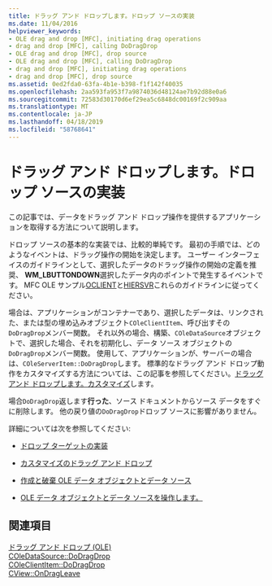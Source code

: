 ```yaml
---
title: ドラッグ アンド ドロップします。ドロップ ソースの実装
ms.date: 11/04/2016
helpviewer_keywords:
- OLE drag and drop [MFC], initiating drag operations
- drag and drop [MFC], calling DoDragDrop
- OLE drag and drop [MFC], drop source
- OLE drag and drop [MFC], calling DoDragDrop
- drag and drop [MFC], initiating drag operations
- drag and drop [MFC], drop source
ms.assetid: 0ed2fda0-63fa-4b1e-b398-f1f142f40035
ms.openlocfilehash: 2aa593fa953f7a9874036d48124ae7b92d88e0a6
ms.sourcegitcommit: 72583d30170d6ef29ea5c6848dc00169f2c909aa
ms.translationtype: MT
ms.contentlocale: ja-JP
ms.lasthandoff: 04/18/2019
ms.locfileid: "58768641"
---
```

# <a name="drag-and-drop-implementing-a-drop-source"></a>ドラッグ アンド ドロップします。ドロップ ソースの実装

この記事では、データをドラッグ アンド ドロップ操作を提供するアプリケーションを取得する方法について説明します。

ドロップ ソースの基本的な実装では、比較的単純です。 最初の手順では、どのようなイベントは、ドラッグ操作の開始を決定します。 ユーザー インターフェイスのガイドラインとして、選択したデータのドラッグ操作の開始の定義を推奨、 **WM_LBUTTONDOWN**選択したデータ内のポイントで発生するイベントです。 MFC OLE サンプル[OCLIENT](../overview/visual-cpp-samples.md)と[HIERSVR](../overview/visual-cpp-samples.md)これらのガイドラインに従ってください。

場合は、アプリケーションがコンテナーであり、選択したデータは、リンクされた、または型の埋め込みオブジェクト`COleClientItem`、呼び出すその`DoDragDrop`メンバー関数。 それ以外の場合、構築、`COleDataSource`オブジェクトで、選択した場合、それを初期化し、データ ソース オブジェクトの`DoDragDrop`メンバー関数。 使用して、アプリケーションが、サーバーの場合は、`COleServerItem::DoDragDrop`します。 標準的なドラッグ アンド ドロップ動作をカスタマイズする方法については、この記事を参照してください。[ドラッグ アンド ドロップします。カスタマイズ](../mfc/drag-and-drop-customizing.md)します。

場合`DoDragDrop`返します**行った**、ソース ドキュメントからソース データをすぐに削除します。 他の戻り値の`DoDragDrop`ドロップ ソースに影響がありません。

詳細については次を参照してください:

- [ドロップ ターゲットの実装](../mfc/drag-and-drop-implementing-a-drop-target.md)

- [カスタマイズのドラッグ アンド ドロップ](../mfc/drag-and-drop-customizing.md)

- [作成と破棄 OLE データ オブジェクトとデータ ソース](../mfc/data-objects-and-data-sources-creation-and-destruction.md)

- [OLE データ オブジェクトとデータ ソースを操作します。](../mfc/data-objects-and-data-sources-manipulation.md)

## <a name="see-also"></a>関連項目

[ドラッグ アンド ドロップ (OLE)](../mfc/drag-and-drop-ole.md)<br/>
[COleDataSource::DoDragDrop](../mfc/reference/coledatasource-class.md#dodragdrop)<br/>
[COleClientItem::DoDragDrop](../mfc/reference/coleclientitem-class.md#dodragdrop)<br/>
[CView::OnDragLeave](../mfc/reference/cview-class.md#ondragleave)
